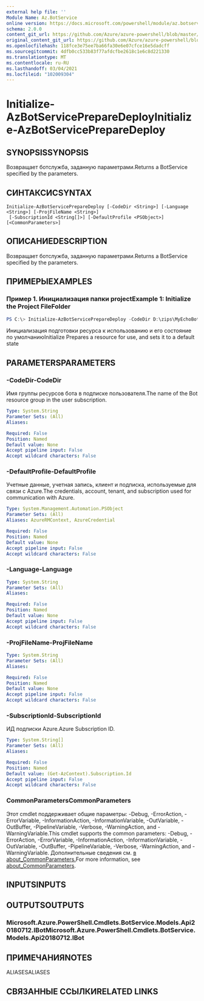 ```yaml
---
external help file: ''
Module Name: Az.BotService
online version: https://docs.microsoft.com/powershell/module/az.botservice/initialize-azbotservicepreparedeploy
schema: 2.0.0
content_git_url: https://github.com/Azure/azure-powershell/blob/master/src/BotService/help/Initialize-AzBotServicePrepareDeploy.md
original_content_git_url: https://github.com/Azure/azure-powershell/blob/master/src/BotService/help/Initialize-AzBotServicePrepareDeploy.md
ms.openlocfilehash: 118fce3e75ee7ba66fa30e6e07cfce16e5dadcff
ms.sourcegitcommit: 4dfb0cc533b83f77afdcfbe2618c1e6c8d221330
ms.translationtype: MT
ms.contentlocale: ru-RU
ms.lasthandoff: 03/04/2021
ms.locfileid: "102009304"
---
```

# <span data-ttu-id="62fa5-101">Initialize-AzBotServicePrepareDeploy</span><span class="sxs-lookup"><span data-stu-id="62fa5-101">Initialize-AzBotServicePrepareDeploy</span></span>

## <span data-ttu-id="62fa5-102">SYNOPSIS</span><span class="sxs-lookup"><span data-stu-id="62fa5-102">SYNOPSIS</span></span>
<span data-ttu-id="62fa5-103">Возвращает ботслужба, заданную параметрами.</span><span class="sxs-lookup"><span data-stu-id="62fa5-103">Returns a BotService specified by the parameters.</span></span>

## <span data-ttu-id="62fa5-104">СИНТАКСИС</span><span class="sxs-lookup"><span data-stu-id="62fa5-104">SYNTAX</span></span>

```
Initialize-AzBotServicePrepareDeploy [-CodeDir <String>] [-Language <String>] [-ProjFileName <String>]
 [-SubscriptionId <String[]>] [-DefaultProfile <PSObject>] [<CommonParameters>]
```

## <span data-ttu-id="62fa5-105">ОПИСАНИЕ</span><span class="sxs-lookup"><span data-stu-id="62fa5-105">DESCRIPTION</span></span>
<span data-ttu-id="62fa5-106">Возвращает ботслужба, заданную параметрами.</span><span class="sxs-lookup"><span data-stu-id="62fa5-106">Returns a BotService specified by the parameters.</span></span>

## <span data-ttu-id="62fa5-107">ПРИМЕРЫ</span><span class="sxs-lookup"><span data-stu-id="62fa5-107">EXAMPLES</span></span>

### <span data-ttu-id="62fa5-108">Пример 1. Инициализация папки project</span><span class="sxs-lookup"><span data-stu-id="62fa5-108">Example 1: Initialize the Project FileFolder</span></span>
```powershell
PS C:\> Initialize-AzBotServicePrepareDeploy -CodeDir D:\zips\MyEchoBot -ProjFileName MyEchoBot.csproj

```

<span data-ttu-id="62fa5-109">Инициализация подготовки ресурса к использованию и его состояние по умолчанию</span><span class="sxs-lookup"><span data-stu-id="62fa5-109">Initialize Prepares a resource for use, and sets it to a default state</span></span>

## <span data-ttu-id="62fa5-110">PARAMETERS</span><span class="sxs-lookup"><span data-stu-id="62fa5-110">PARAMETERS</span></span>

### <span data-ttu-id="62fa5-111">-CodeDir</span><span class="sxs-lookup"><span data-stu-id="62fa5-111">-CodeDir</span></span>
<span data-ttu-id="62fa5-112">Имя группы ресурсов бота в подписке пользователя.</span><span class="sxs-lookup"><span data-stu-id="62fa5-112">The name of the Bot resource group in the user subscription.</span></span>

```yaml
Type: System.String
Parameter Sets: (All)
Aliases:

Required: False
Position: Named
Default value: None
Accept pipeline input: False
Accept wildcard characters: False
```

### <span data-ttu-id="62fa5-113">-DefaultProfile</span><span class="sxs-lookup"><span data-stu-id="62fa5-113">-DefaultProfile</span></span>
<span data-ttu-id="62fa5-114">Учетные данные, учетная запись, клиент и подписка, используемые для связи с Azure.</span><span class="sxs-lookup"><span data-stu-id="62fa5-114">The credentials, account, tenant, and subscription used for communication with Azure.</span></span>

```yaml
Type: System.Management.Automation.PSObject
Parameter Sets: (All)
Aliases: AzureRMContext, AzureCredential

Required: False
Position: Named
Default value: None
Accept pipeline input: False
Accept wildcard characters: False
```

### <span data-ttu-id="62fa5-115">-Language</span><span class="sxs-lookup"><span data-stu-id="62fa5-115">-Language</span></span>


```yaml
Type: System.String
Parameter Sets: (All)
Aliases:

Required: False
Position: Named
Default value: None
Accept pipeline input: False
Accept wildcard characters: False
```

### <span data-ttu-id="62fa5-116">-ProjFileName</span><span class="sxs-lookup"><span data-stu-id="62fa5-116">-ProjFileName</span></span>


```yaml
Type: System.String
Parameter Sets: (All)
Aliases:

Required: False
Position: Named
Default value: None
Accept pipeline input: False
Accept wildcard characters: False
```

### <span data-ttu-id="62fa5-117">-SubscriptionId</span><span class="sxs-lookup"><span data-stu-id="62fa5-117">-SubscriptionId</span></span>
<span data-ttu-id="62fa5-118">ИД подписки Azure.</span><span class="sxs-lookup"><span data-stu-id="62fa5-118">Azure Subscription ID.</span></span>

```yaml
Type: System.String[]
Parameter Sets: (All)
Aliases:

Required: False
Position: Named
Default value: (Get-AzContext).Subscription.Id
Accept pipeline input: False
Accept wildcard characters: False
```

### <span data-ttu-id="62fa5-119">CommonParameters</span><span class="sxs-lookup"><span data-stu-id="62fa5-119">CommonParameters</span></span>
<span data-ttu-id="62fa5-120">Этот cmdlet поддерживает общие параметры: -Debug, -ErrorAction, -ErrorVariable, -InformationAction, -InformationVariable, -OutVariable, -OutBuffer, -PipelineVariable, -Verbose, -WarningAction, and -WarningVariable.</span><span class="sxs-lookup"><span data-stu-id="62fa5-120">This cmdlet supports the common parameters: -Debug, -ErrorAction, -ErrorVariable, -InformationAction, -InformationVariable, -OutVariable, -OutBuffer, -PipelineVariable, -Verbose, -WarningAction, and -WarningVariable.</span></span> <span data-ttu-id="62fa5-121">Дополнительные сведения см. [в about_CommonParameters.](http://go.microsoft.com/fwlink/?LinkID=113216)</span><span class="sxs-lookup"><span data-stu-id="62fa5-121">For more information, see [about_CommonParameters](http://go.microsoft.com/fwlink/?LinkID=113216).</span></span>

## <span data-ttu-id="62fa5-122">INPUTS</span><span class="sxs-lookup"><span data-stu-id="62fa5-122">INPUTS</span></span>

## <span data-ttu-id="62fa5-123">OUTPUTS</span><span class="sxs-lookup"><span data-stu-id="62fa5-123">OUTPUTS</span></span>

### <span data-ttu-id="62fa5-124">Microsoft.Azure.PowerShell.Cmdlets.BotService.Models.Api20180712.IBot</span><span class="sxs-lookup"><span data-stu-id="62fa5-124">Microsoft.Azure.PowerShell.Cmdlets.BotService.Models.Api20180712.IBot</span></span>

## <span data-ttu-id="62fa5-125">ПРИМЕЧАНИЯ</span><span class="sxs-lookup"><span data-stu-id="62fa5-125">NOTES</span></span>

<span data-ttu-id="62fa5-126">ALIASES</span><span class="sxs-lookup"><span data-stu-id="62fa5-126">ALIASES</span></span>

## <span data-ttu-id="62fa5-127">СВЯЗАННЫЕ ССЫЛКИ</span><span class="sxs-lookup"><span data-stu-id="62fa5-127">RELATED LINKS</span></span>

